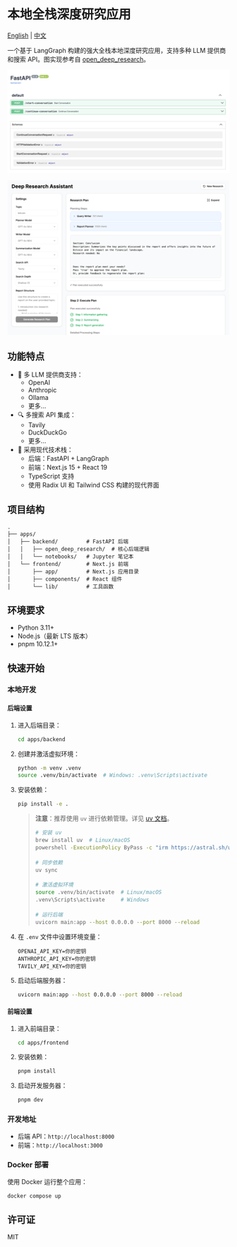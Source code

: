 # 本地全栈深度研究应用

[English](README.md) | [中文](README.zh-CN.md)

一个基于 LangGraph 构建的强大全栈本地深度研究应用，支持多种 LLM 提供商和搜索 API。图实现参考自 [open_deep_research](https://github.com/langchain-ai/open_deep_research)。

![APIs](./images/APIs.png)

![UI](./images/UI.png)

## 功能特点

- 🤖 多 LLM 提供商支持：
  - OpenAI
  - Anthropic
  - Ollama
  - 更多...
- 🔍 多搜索 API 集成：
  - Tavily
  - DuckDuckGo
  - 更多...
- 🚀 采用现代技术栈：
  - 后端：FastAPI + LangGraph
  - 前端：Next.js 15 + React 19
  - TypeScript 支持
  - 使用 Radix UI 和 Tailwind CSS 构建的现代界面

## 项目结构

```
.
├── apps/
│   ├── backend/         # FastAPI 后端
│   │   ├── open_deep_research/  # 核心后端逻辑
│   │   └── notebooks/   # Jupyter 笔记本
│   └── frontend/        # Next.js 前端
│       ├── app/         # Next.js 应用目录
│       ├── components/  # React 组件
│       └── lib/         # 工具函数
```

## 环境要求

- Python 3.11+
- Node.js（最新 LTS 版本）
- pnpm 10.12.1+

## 快速开始

### 本地开发

#### 后端设置

1. 进入后端目录：
   ```bash
   cd apps/backend
   ```

2. 创建并激活虚拟环境：
   ```bash
   python -m venv .venv
   source .venv/bin/activate  # Windows: .venv\Scripts\activate
   ```

3. 安装依赖：
   ```bash
   pip install -e .
   ```

   > **注意**：推荐使用 `uv` 进行依赖管理。详见 [uv 文档](https://docs.astral.sh/uv/)。
   > ```bash
   > # 安装 uv
   > brew install uv  # Linux/macOS
   > powershell -ExecutionPolicy ByPass -c "irm https://astral.sh/uv/install.ps1 | iex" # Windows
   > 
   > # 同步依赖
   > uv sync
   > 
   > # 激活虚拟环境
   > source .venv/bin/activate  # Linux/macOS
   > .venv\Scripts\activate     # Windows
   >
   > # 运行后端
   > uvicorn main:app --host 0.0.0.0 --port 8000 --reload
   > ```

4. 在 `.env` 文件中设置环境变量：
   ```
   OPENAI_API_KEY=你的密钥
   ANTHROPIC_API_KEY=你的密钥
   TAVILY_API_KEY=你的密钥
   ```

5. 启动后端服务器：
   ```bash
   uvicorn main:app --host 0.0.0.0 --port 8000 --reload
   ```

#### 前端设置

1. 进入前端目录：
   ```bash
   cd apps/frontend
   ```

2. 安装依赖：
   ```bash
   pnpm install
   ```

3. 启动开发服务器：
   ```bash
   pnpm dev
   ```

### 开发地址

- 后端 API：`http://localhost:8000`
- 前端：`http://localhost:3000`

### Docker 部署

使用 Docker 运行整个应用：

```bash
docker compose up
```

## 许可证

MIT 